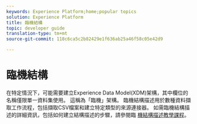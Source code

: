 ```yaml
---
keywords: Experience Platform;home;popular topics
solution: Experience Platform
title: 臨機結構
topic: developer guide
translation-type: tm+mt
source-git-commit: 118c6ca5c2b82429e1f636ab25a46f58c05e42d9

---
```



# 臨機結構

在特定情況下，可能需要建立Experience Data Model(XDM)架構，其中欄位的名稱僅限單一資料集使用。 這稱為「臨機」架構。 臨機結構描述用於數種資料擷取工作流程，包括擷取CSV檔案和建立特定類型的來源連接器。 如需臨機結構描述的詳細資訊，包括如何建立結構描述的步驟，請參閱臨 [機結構描述教學課程](../tutorials/ad-hoc.md)。
